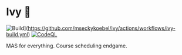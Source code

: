 # Ivy 🌿

![Build](https://github.com/mseckykoebel/ivy/actions/workflows/vy-build.yml/badge.svg)](https://github.com/mseckykoebel/ivy/actions/workflows/ivy-build.yml) [![CodeQL](https://github.com/mseckykoebel/ivy/actions/workflows/codeql-analysis.yml/badge.svg)](https://github.com/mseckykoebel/ivy/actions/workflows/codeql-analysis.yml)

MAS for everything. Course scheduling endgame.
